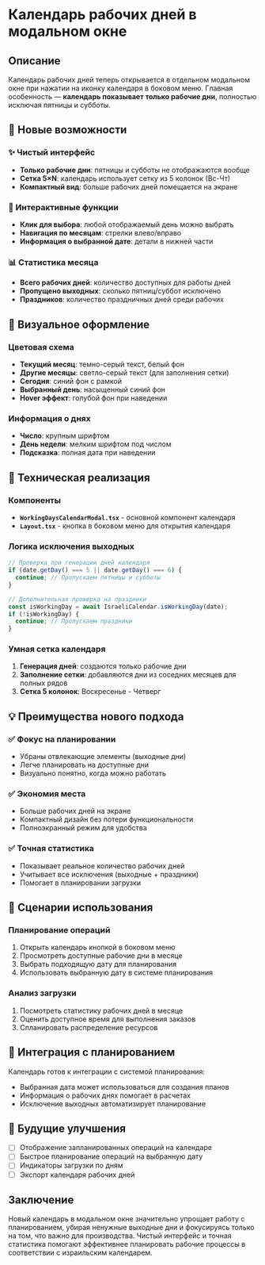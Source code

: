 # Календарь рабочих дней в модальном окне

## Описание

Календарь рабочих дней теперь открывается в отдельном модальном окне при нажатии на иконку календаря в боковом меню. Главная особенность — **календарь показывает только рабочие дни**, полностью исключая пятницы и субботы.

## 🚀 Новые возможности

### ✨ Чистый интерфейс
- **Только рабочие дни**: пятницы и субботы не отображаются вообще
- **Сетка 5×N**: календарь использует сетку из 5 колонок (Вс-Чт)
- **Компактный вид**: больше рабочих дней помещается на экране

### 📅 Интерактивные функции
- **Клик для выбора**: любой отображаемый день можно выбрать
- **Навигация по месяцам**: стрелки влево/вправо
- **Информация о выбранной дате**: детали в нижней части

### 📊 Статистика месяца
- **Всего рабочих дней**: количество доступных для работы дней
- **Пропущено выходных**: сколько пятниц/суббот исключено
- **Праздников**: количество праздничных дней среди рабочих

## 🎨 Визуальное оформление

### Цветовая схема
- **Текущий месяц**: темно-серый текст, белый фон
- **Другие месяцы**: светло-серый текст (для заполнения сетки)
- **Сегодня**: синий фон с рамкой
- **Выбранный день**: насыщенный синий фон
- **Hover эффект**: голубой фон при наведении

### Информация о днях
- **Число**: крупным шрифтом
- **День недели**: мелким шрифтом под числом
- **Подсказка**: полная дата при наведении

## 🔧 Техническая реализация

### Компоненты
- **`WorkingDaysCalendarModal.tsx`** - основной компонент календаря
- **`Layout.tsx`** - кнопка в боковом меню для открытия календаря

### Логика исключения выходных
```typescript
// Проверка при генерации дней календаря
if (date.getDay() === 5 || date.getDay() === 6) {
  continue; // Пропускаем пятницы и субботы
}

// Дополнительная проверка на праздники
const isWorkingDay = await IsraeliCalendar.isWorkingDay(date);
if (!isWorkingDay) {
  continue; // Пропускаем праздники
}
```

### Умная сетка календаря
1. **Генерация дней**: создаются только рабочие дни
2. **Заполнение сетки**: добавляются дни из соседних месяцев для полных рядов
3. **Сетка 5 колонок**: Воскресенье - Четверг

## 💡 Преимущества нового подхода

### ✅ Фокус на планировании
- Убраны отвлекающие элементы (выходные дни)
- Легче планировать на доступные дни
- Визуально понятно, когда можно работать

### ✅ Экономия места
- Больше рабочих дней на экране
- Компактный дизайн без потери функциональности
- Полноэкранный режим для удобства

### ✅ Точная статистика
- Показывает реальное количество рабочих дней
- Учитывает все исключения (выходные + праздники)
- Помогает в планировании загрузки

## 🎯 Сценарии использования

### Планирование операций
1. Открыть календарь кнопкой в боковом меню
2. Просмотреть доступные рабочие дни в месяце  
3. Выбрать подходящую дату для планирования
4. Использовать выбранную дату в системе планирования

### Анализ загрузки
1. Посмотреть статистику рабочих дней в месяце
2. Оценить доступное время для выполнения заказов
3. Спланировать распределение ресурсов

## 🔄 Интеграция с планированием

Календарь готов к интеграции с системой планирования:
- Выбранная дата может использоваться для создания планов
- Информация о рабочих днях помогает в расчетах
- Исключение выходных автоматизирует планирование

## 🚀 Будущие улучшения

- [ ] Отображение запланированных операций на календаре
- [ ] Быстрое планирование операций на выбранную дату
- [ ] Индикаторы загрузки по дням
- [ ] Экспорт календаря рабочих дней

## Заключение

Новый календарь в модальном окне значительно упрощает работу с планированием, убирая ненужные выходные дни и фокусируясь только на том, что важно для производства. Чистый интерфейс и точная статистика помогают эффективнее планировать рабочие процессы в соответствии с израильским календарем.
